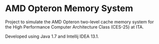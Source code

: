 AMD Opteron Memory System
=========================

Project to simulate the AMD Opteron two-level cache memory system for the High Performance Computer Architecture Class (CES-25) at ITA.

Developed using Java 1.7 and Intellij IDEA 13.1.
